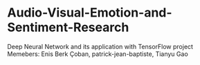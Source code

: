 # Audio-Visual-Emotion-and-Sentiment-Research
Deep Neural Network and its application with TensorFlow project
Memebers: Enis Berk Çoban, patrick-jean-baptiste, Tianyu Gao
